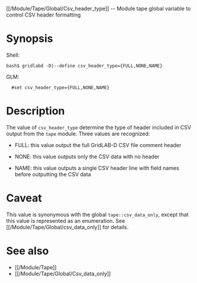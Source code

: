 [[/Module/Tape/Global/Csv_header_type]] -- Module tape global variable to control CSV header formatting

# Synopsis

Shell:

~~~
bash$ gridlabd -D|--define csv_header_type={FULL,NONE,NAME}
~~~

GLM:

~~~
  #set csv_header_type={FULL,NONE,NAME}
~~~

# Description

The value of `csv_header_type` determine the type of header included in CSV output from the `tape` module. Three values are recognized:

- FULL: this value output the full GridLAB-D CSV file comment header

- NONE: this value outputs only the CSV data with no header

- NAME: this value outputs a single CSV header line with field names before outputting the CSV data

# Caveat

This value is synonymous with the global `tape::csv_data_only`, except that this value is represented as an enumeration. See [[/Module/Tape/Global/csv_data_only]] for details.

# See also

* [[/Module/Tape]]
* [[/Module/Tape/Global/Csv_data_only]]
